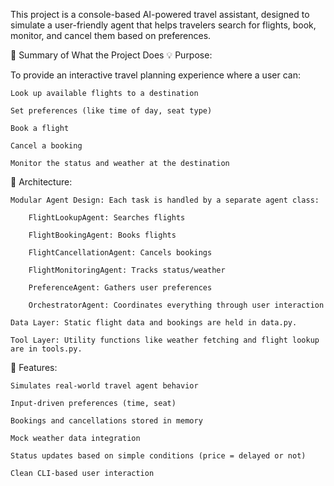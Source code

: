 This project is a console-based AI-powered travel assistant, designed to simulate a user-friendly agent that helps travelers search for flights, book, monitor, and cancel them based on preferences.

🧭 Summary of What the Project Does
💡 Purpose:

To provide an interactive travel planning experience where a user can:

    Look up available flights to a destination

    Set preferences (like time of day, seat type)

    Book a flight

    Cancel a booking

    Monitor the status and weather at the destination

🧱 Architecture:

    Modular Agent Design: Each task is handled by a separate agent class:

        FlightLookupAgent: Searches flights

        FlightBookingAgent: Books flights

        FlightCancellationAgent: Cancels bookings

        FlightMonitoringAgent: Tracks status/weather

        PreferenceAgent: Gathers user preferences

        OrchestratorAgent: Coordinates everything through user interaction

    Data Layer: Static flight data and bookings are held in data.py.

    Tool Layer: Utility functions like weather fetching and flight lookup are in tools.py.

🧠 Features:

    Simulates real-world travel agent behavior

    Input-driven preferences (time, seat)

    Bookings and cancellations stored in memory

    Mock weather data integration

    Status updates based on simple conditions (price = delayed or not)

    Clean CLI-based user interaction
